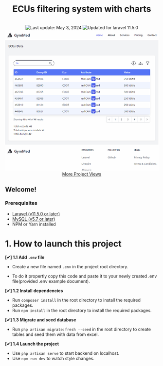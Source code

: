 <h1 align="center">
    ECUs filtering system with charts
</h1>
<br/>
<div align="center">
  <!-- <img src="https://img.shields.io/badge/⚙%20Routers%20count-%2048%20Best%20Practices-blue.svg" alt="48 items"/>  -->
  <img id="last-update-badge" src="https://img.shields.io/badge/%F0%9F%93%85%20Last%20update%20-%20May%203%2C%202024-green.svg" alt="Last update: May 3, 2024" /> 
  <img src="https://img.shields.io/badge/ %E2%9C%94%20Updated%20For%20Version%20-%20Laravel%2011.5.0-brightgreen.svg" alt="Updated for laravel 11.5.0"/>
</div>

<div align="center">
  <img src="./preview/gifs/gif.gif" alt="Ecu diagrams page"/>
    <a href="./tree/main/preview">More Project Views</a>
</div>

## Welcome!

### Prerequisites

-   [Laravel (v11.5.0 or later)](https://laravel.com/docs/11.x/upgrade#updating-dependencies)
-   [MySQL (v5.7 or later)](https://laravel.com/docs/11.x/database#introduction)
-   NPM or Yarn installed

# 1. How to launch this project

**[✔] 1.1 Add `.env` file**

-   Create a new file named `.env` in the project root directory.

-   To do it propertly copy this code and paste it to your newly created .env file(provided .env example document).

**[✔] 1.2 Install dependencies**

-   Run `composer install` in the root directory to install the required packages.
-   Run `npm install` in the root directory to install the required packages.

**[✔] 1.3 Migrate and seed database**

-   Run `php artisan migrate:fresh --seed` in the root directory to create tables and seed them with data from excel.

**[✔] 1.4 Launch the project**

-   Use `php artisan serve` to start backend on localhost.
-   Use `npm run dev` to watch style changes.
